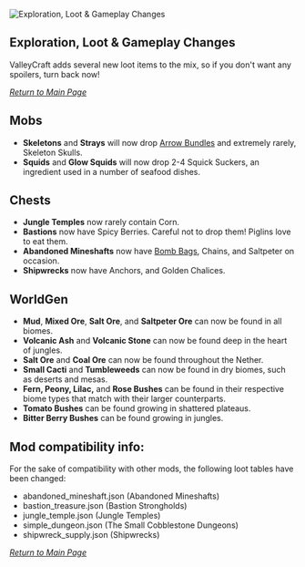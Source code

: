 ![Exploration, Loot & Gameplay Changes](https://github.com/l1nkl3/ValleyCraft/blob/gh-pages/wiki-images/banner_loot.png)

## Exploration, Loot & Gameplay Changes

ValleyCraft adds several new loot items to the mix, so if you don't want any spoilers, turn back now!

_[Return to Main Page](https://github.com/l1nkl3/ValleyCraft/blob/gh-pages/docs/index.md)_

## Mobs

* **Skeletons** and **Strays** will now drop [Arrow Bundles](https://github.com/l1nkl3/ValleyCraftWiki/blob/gh-pages/docs/tools.md) and extremely rarely, Skeleton Skulls.
* **Squids** and **Glow Squids** will now drop 2-4 Squick Suckers, an ingredient used in a number of seafood dishes.

## Chests
* **Jungle Temples** now rarely contain Corn.
* **Bastions** now have Spicy Berries. Careful not to drop them! Piglins love to eat them.
* **Abandoned Mineshafts** now have [Bomb Bags](https://github.com/l1nkl3/ValleyCraftWiki/blob/gh-pages/docs/tools.md), Chains, and Saltpeter on occasion.
* **Shipwrecks** now have Anchors, and Golden Chalices.

## WorldGen
*  **Mud**, **Mixed Ore**, **Salt Ore**, and **Saltpeter Ore** can now be found in all biomes.
* **Volcanic Ash** and **Volcanic Stone** can now be found deep in the heart of jungles.
* **Salt Ore** and **Coal Ore** can now be found throughout the Nether.
* **Small Cacti** and **Tumbleweeds** can now be found in dry biomes, such as deserts and mesas.
* **Fern, Peony, Lilac,** and **Rose Bushes** can be found in their respective biome types that match with their larger counterparts.
* **Tomato Bushes** can be found growing in shattered plateaus.
* **Bitter Berry Bushes** can be found growing in jungles.

## Mod compatibility info:
For the sake of compatibility with other mods, the following loot tables have been changed:
* abandoned_mineshaft.json (Abandoned Mineshafts)
* bastion_treasure.json (Bastion Strongholds)
* jungle_temple.json (Jungle Temples)
* simple_dungeon.json (The Small Cobblestone Dungeons)
* shipwreck_supply.json (Shipwrecks)

_[Return to Main Page](https://github.com/l1nkl3/ValleyCraft/blob/gh-pages/docs/index.md)_
